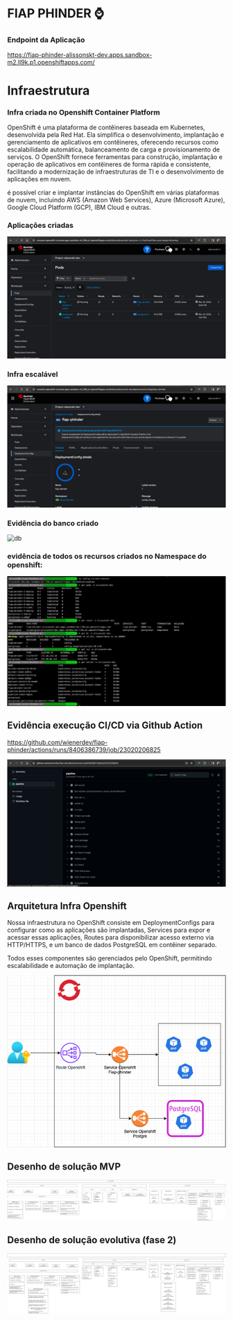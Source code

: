 # FIAP PHINDER ⌚

### Endpoint da Aplicação

https://fiap-phinder-alissonskt-dev.apps.sandbox-m2.ll9k.p1.openshiftapps.com/

# Infraestrutura

### Infra criada no Openshift Container Platform


OpenShift é uma plataforma de contêineres baseada em Kubernetes, desenvolvida pela Red Hat. Ela simplifica o desenvolvimento, implantação e gerenciamento de aplicativos em contêineres, oferecendo recursos como escalabilidade automática, balanceamento de carga e provisionamento de serviços. O OpenShift fornece ferramentas para construção, implantação e operação de aplicativos em contêineres de forma rápida e consistente, facilitando a modernização de infraestruturas de TI e o desenvolvimento de aplicações em nuvem.

é possível criar e implantar instâncias do OpenShift em várias plataformas de nuvem, incluindo AWS (Amazon Web Services), Azure (Microsoft Azure), Google Cloud Platform (GCP), IBM Cloud e outras.

### Aplicações criadas

![pod](/images/pods-openshift.png)

### Infra escalável

![pod](/images/scale-pod.png)

### Evidência do banco criado

![db](/images/evidência_db.png)

### evidência de todos os recursos criados no Namespace do openshift:

![all](/images/all_resources.png)

## Evidência execução CI/CD via Github Action

https://github.com/wienerdev/fiap-phinder/actions/runs/8406386739/job/23020206825

![cicd](/images/action.png)

## Arquitetura Infra Openshift

Nossa infraestrutura no OpenShift consiste em DeploymentConfigs para configurar como as aplicações são implantadas, Services para expor e acessar essas aplicações, Routes para disponibilizar acesso externo via HTTP/HTTPS, e um banco de dados PostgreSQL em contêiner separado. 

Todos esses componentes são gerenciados pelo OpenShift, permitindo escalabilidade e automação de implantação.

![infra](/images/fiap-infra-phinder.drawio.png)

## Desenho de solução MVP
![pod](/images/Mvp1.jpg)

## Desenho de solução evolutiva (fase 2)
![pod](/images/Mvp2.png)
